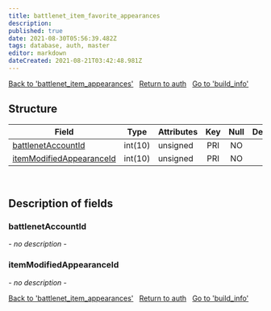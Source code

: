 ```yaml
---
title: battlenet_item_favorite_appearances
description: 
published: true
date: 2021-08-30T05:56:39.482Z
tags: database, auth, master
editor: markdown
dateCreated: 2021-08-21T03:42:48.981Z
---
```


<a href="https://trinitycore.info/de/database/master/auth/battlenet_item_appearances" class="mt-5 v-btn v-btn--depressed v-btn--flat v-btn--outlined theme--light v-size--default darkblue--text text--lighten-3"><span class="v-btn__content"><i aria-hidden="true" class="v-icon notranslate v-icon--left mdi mdi-arrow-left theme--light"></i><span>Back to 'battlenet_item_appearances'</span></span></a>&nbsp;&nbsp;&nbsp;<a href="https://trinitycore.info/de/database/master/auth/home" class="mt-5 v-btn v-btn--depressed v-btn--flat v-btn--outlined theme--light v-size--default darkblue--text text--lighten-3"><span class="v-btn__content"><i aria-hidden="true" class="v-icon notranslate v-icon--left mdi mdi-home-outline theme--light"></i><span>Return to auth</span></span></a>&nbsp;&nbsp;&nbsp;<a href="https://trinitycore.info/de/database/master/auth/build_info" class="mt-5 v-btn v-btn--depressed v-btn--flat v-btn--outlined theme--light v-size--default darkblue--text text--lighten-3"><span class="v-btn__content"><span>Go to 'build_info'</span><i aria-hidden="true" class="v-icon notranslate v-icon--right mdi mdi-arrow-right theme--light"></i></span></a>

## Structure

| Field | Type | Attributes | Key | Null | Default | Extra | Comment |
|---|---|---|:---:|:---:|---|---|---|
[battlenetAccountId](#battlenetAccountId) | int(10) | unsigned | PRI | NO |  |  |  |
[itemModifiedAppearanceId](#mountSpellId) | int(10) | unsigned | PRI | NO |  |  |  |

&nbsp;
## Description of fields

### battlenetAccountId   
*- no description -*
&nbsp;
    
### itemModifiedAppearanceId  
*- no description -*
&nbsp;

<a href="https://trinitycore.info/de/database/master/auth/battlenet_item_appearances" class="mt-5 v-btn v-btn--depressed v-btn--flat v-btn--outlined theme--light v-size--default darkblue--text text--lighten-3"><span class="v-btn__content"><i aria-hidden="true" class="v-icon notranslate v-icon--left mdi mdi-arrow-left theme--light"></i><span>Back to 'battlenet_item_appearances'</span></span></a>&nbsp;&nbsp;&nbsp;<a href="https://trinitycore.info/de/database/master/auth/home" class="mt-5 v-btn v-btn--depressed v-btn--flat v-btn--outlined theme--light v-size--default darkblue--text text--lighten-3"><span class="v-btn__content"><i aria-hidden="true" class="v-icon notranslate v-icon--left mdi mdi-home-outline theme--light"></i><span>Return to auth</span></span></a>&nbsp;&nbsp;&nbsp;<a href="https://trinitycore.info/de/database/master/auth/build_info" class="mt-5 v-btn v-btn--depressed v-btn--flat v-btn--outlined theme--light v-size--default darkblue--text text--lighten-3"><span class="v-btn__content"><span>Go to 'build_info'</span><i aria-hidden="true" class="v-icon notranslate v-icon--right mdi mdi-arrow-right theme--light"></i></span></a>
